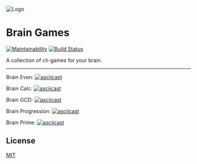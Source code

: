 ![Logo](https://i.imgur.com/8XrTVOO.png)

# Brain Games

[![Maintainability](https://api.codeclimate.com/v1/badges/a99a88d28ad37a79dbf6/maintainability)](https://codeclimate.com/github/codeclimate/codeclimate/maintainability)
[![Build Status](https://travis-ci.org/iselldonuts/python-project-lvl1.svg?branch=master)](https://travis-ci.org/iselldonuts/python-project-lvl1)

A collection of cli-games for your brain.

---

Brain Even:
[![asciicast](https://asciinema.org/a/EHBeEEJsJN7jED5N2ZJqg0ouT.svg)](https://asciinema.org/a/EHBeEEJsJN7jED5N2ZJqg0ouT)

Brain Calc:
[![asciicast](https://asciinema.org/a/jKOVLQjG1A3xK1t2qeFzAM65K.svg)](https://asciinema.org/a/jKOVLQjG1A3xK1t2qeFzAM65K)

Brain GCD:
[![asciicast](https://asciinema.org/a/yMZfwxU2G3zigMtAvd5dTGjq8.svg)](https://asciinema.org/a/yMZfwxU2G3zigMtAvd5dTGjq8)

Brain Progression:
[![asciicast](https://asciinema.org/a/dyey9fi4SfP2DFJ1OKDxjwBdF.svg)](https://asciinema.org/a/dyey9fi4SfP2DFJ1OKDxjwBdF)

Brain Prime:
[![asciicast](https://asciinema.org/a/rKfERMiqhgr3NbUYtaeEvLUXt.svg)](https://asciinema.org/a/rKfERMiqhgr3NbUYtaeEvLUXt)

## License

[MIT](LICENSE)